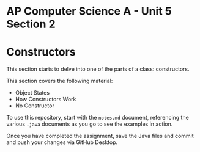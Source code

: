 # AP Computer Science A - Unit 5 Section 2

# Constructors

This section starts to delve into one of the parts of a class: constructors.

This section covers the following material:

- Object States
- How Constructors Work
- No Constructor

To use this repository, start with the `notes.md` document, referencing the various `.java` documents as you go to see the examples in action.

Once you have completed the assignment, save the Java files and commit and push your changes via GitHub Desktop.